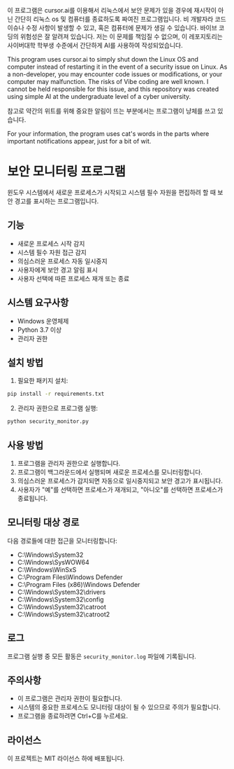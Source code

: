 이 프로그램은 cursor.ai를 이용해서 리눅스에서 보안 문제가 있을 경우에 재시작이 아닌 간단히 리눅스 os 및 컴퓨터를 종료하도록 짜여진 프로그램입니다. 
비 개발자라 코드 이슈나 수정 사항이 발생할 수 있고, 혹은 컴퓨터에 문제가 생길 수 있습니다. 바이브 코딩의 위험성은 잘 알려져 있습니다. 
저는 이 문제를 책임질 수 없으며, 이 레포지토리는 사이버대학 학부생 수준에서 간단하게 AI를 사용하여 작성되었습니다.

This program uses cursor.ai to simply shut down the Linux OS and computer instead of restarting it in the event of a security issue on Linux.
As a non-developer, you may encounter code issues or modifications, or your computer may malfunction. The risks of Vibe coding are well known.
I cannot be held responsible for this issue, and this repository was created using simple AI at the undergraduate level of a cyber university.

참고로 약간의 위트를 위해 중요한 알림이 뜨는 부분에서는 프로그램이 냥체를 쓰고 있습니다.

For your information, the program uses cat's words in the parts where important notifications appear, just for a bit of wit.

# 보안 모니터링 프로그램

윈도우 시스템에서 새로운 프로세스가 시작되고 시스템 필수 자원을 편집하려 할 때 보안 경고를 표시하는 프로그램입니다.

## 기능

- 새로운 프로세스 시작 감지
- 시스템 필수 자원 접근 감지
- 의심스러운 프로세스 자동 일시중지
- 사용자에게 보안 경고 알림 표시
- 사용자 선택에 따른 프로세스 재개 또는 종료

## 시스템 요구사항

- Windows 운영체제
- Python 3.7 이상
- 관리자 권한

## 설치 방법

1. 필요한 패키지 설치:
```bash
pip install -r requirements.txt
```

2. 관리자 권한으로 프로그램 실행:
```bash
python security_monitor.py
```

## 사용 방법

1. 프로그램을 관리자 권한으로 실행합니다.
2. 프로그램이 백그라운드에서 실행되며 새로운 프로세스를 모니터링합니다.
3. 의심스러운 프로세스가 감지되면 자동으로 일시중지되고 보안 경고가 표시됩니다.
4. 사용자가 "예"를 선택하면 프로세스가 재개되고, "아니오"를 선택하면 프로세스가 종료됩니다.

## 모니터링 대상 경로

다음 경로들에 대한 접근을 모니터링합니다:
- C:\Windows\System32
- C:\Windows\SysWOW64
- C:\Windows\WinSxS
- C:\Program Files\Windows Defender
- C:\Program Files (x86)\Windows Defender
- C:\Windows\System32\drivers
- C:\Windows\System32\config
- C:\Windows\System32\catroot
- C:\Windows\System32\catroot2

## 로그

프로그램 실행 중 모든 활동은 `security_monitor.log` 파일에 기록됩니다.

## 주의사항

- 이 프로그램은 관리자 권한이 필요합니다.
- 시스템의 중요한 프로세스도 모니터링 대상이 될 수 있으므로 주의가 필요합니다.
- 프로그램을 종료하려면 Ctrl+C를 누르세요.

## 라이선스

이 프로젝트는 MIT 라이선스 하에 배포됩니다.
